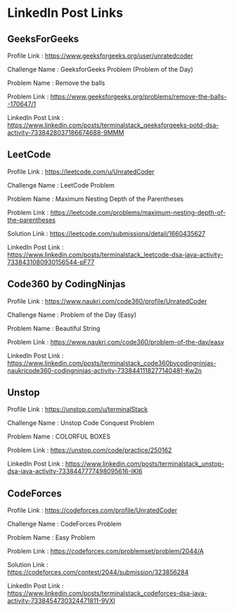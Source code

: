 # LinkedIn Post Links

## GeeksForGeeks

Profile Link : https://www.geeksforgeeks.org/user/unratedcoder

Challenge Name : GeeksforGeeks Problem (Problem of the Day)

Problem Name : Remove the balls

Problem Link : https://www.geeksforgeeks.org/problems/remove-the-balls--170647/1

LinkedIn Post Link : https://www.linkedin.com/posts/terminalstack_geeksforgeeks-potd-dsa-activity-7338428037186674688-9MMM

## LeetCode

Profile Link : https://leetcode.com/u/UnratedCoder

Challenge Name : LeetCode Problem

Problem Name : Maximum Nesting Depth of the Parentheses

Problem Link : https://leetcode.com/problems/maximum-nesting-depth-of-the-parentheses

Solution Link : https://leetcode.com/submissions/detail/1660435627

LinkedIn Post Link : https://www.linkedin.com/posts/terminalstack_leetcode-dsa-java-activity-7338431080930156544-pF77

## Code360 by CodingNinjas

Profile Link : https://www.naukri.com/code360/profile/UnratedCoder

Challenge Name : Problem of the Day (Easy)

Problem Name : Beautiful String

Problem Link : https://www.naukri.com/code360/problem-of-the-day/easy

LinkedIn Post Link : https://www.linkedin.com/posts/terminalstack_code360bycodingninjas-naukricode360-codingninjas-activity-7338441118277140481-Kw2n

## Unstop

Profile Link : https://unstop.com/u/terminalStack

Challenge Name : Unstop Code Conquest Problem

Problem Name : COLORFUL BOXES

Problem Link : https://unstop.com/code/practice/250162

LinkedIn Post Link : https://www.linkedin.com/posts/terminalstack_unstop-dsa-java-activity-7338447777498095616-IKl6

## CodeForces

Profile Link : https://codeforces.com/profile/UnratedCoder

Challenge Name : CodeForces Problem

Problem Name : Easy Problem

Problem Link : https://codeforces.com/problemset/problem/2044/A

Solution Link : https://codeforces.com/contest/2044/submission/323856284

LinkedIn Post Link : https://www.linkedin.com/posts/terminalstack_codeforces-dsa-java-activity-7338454730324471811-9VXI
